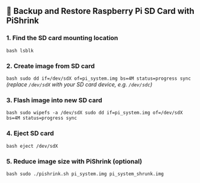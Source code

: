## 🔹 Backup and Restore Raspberry Pi SD Card with PiShrink

### 1. Find the SD card mounting location
```bash lsblk ```

### 2. Create image from SD card

```bash sudo dd if=/dev/sdX of=pi_system.img bs=4M status=progress sync ``` *(replace `/dev/sdX` with your SD card device, e.g. `/dev/sdc`)*

### 3. Flash image into new SD card

```bash sudo wipefs -a /dev/sdX sudo dd if=pi_system.img of=/dev/sdX bs=4M status=progress sync ```

### 4. Eject SD card

```bash eject /dev/sdX ```

### 5. Reduce image size with PiShrink (optional)

```bash sudo ./pishrink.sh pi_system.img pi_system_shrunk.img ```

